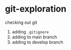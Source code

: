 # git-exploration
checking out git

1. adding `.gitignore`
2. adding to main branch
3. adding to develop branch